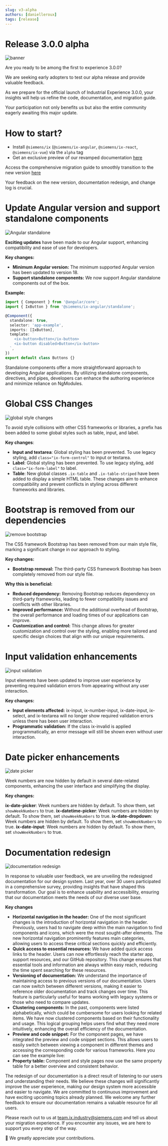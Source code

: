 ```yaml
---
slug: v3-alpha
authors: [danielleroux]
tags: [release]
---
```


# Release 3.0.0 alpha

![banner](./intro.png)

Are you ready to be among the first to experience 3.0.0?

We are seeking early adopters to test our alpha release and provide valuable feedback.

As we prepare for the official launch of Industrial Experience 3.0.0, your insights will help us refine the code, documentation, and migration guide.

Your participation not only benefits us but also the entire community eagerly awaiting this major update.

<!-- truncate -->

# How to start?

- Install `@siemens/ix` (`@siemens/ix-angular`, `@siemens/ix-react`, `@siemens/ix-vue`) via the `alpha` tag
- Get an exclusive preview of our revamped documentation [here](https://ix.siemens.io/version-alpha/)

Access the comprehensive migration guide to smoothly transition to the new version [here](https://ix.siemens.io/version-alpha/docs/home/migration/3_0_0/)

Your feedback on the new version, documentation redesign, and change log is crucial.

# Update Angular version and support standalone components

![Angular standalone](./angular.png)

**Exciting updates** have been made to our Angular support, enhancing compatibility and ease of use for developers.

**Key changes:**

- **Minimum Angular version:** The minimum supported Angular version has been updated to version 18.
- **Support standalone components:** We now support Angular standalone components out of the box.

**Example:**

```typescript
import { Component } from '@angular/core';
import { IxButton } from '@siemens/ix-angular/standalone';

@Component({
  standalone: true,
  selector: 'app-example',
  imports: [IxButton],
  template: `
    <ix-button>Button</ix-button>
    <ix-button disabled>Button</ix-button>
  `,
})
export default class Buttons {}
```

Standalone components offer a more straightforward approach to developing Angular applications. By utilizing standalone components, directives, and pipes, developers can enhance the authoring experience and minimize reliance on NgModules.

# Global CSS Changes

![global style changes](./css.png)

To avoid style collisions with other CSS frameworks or libraries, a prefix has been added to some global styles such as table, input, and label.

**Key changes**:

- **Input and textarea**: Global styling has been prevented. To use legacy styling, add `class="ix-form-control"` to input or textarea.
- **Label**: Global styling has been prevented. To use legacy styling, add `class="ix-form-label"` to label.
- **Table**: New global classes `.ix-table` and `.ix-table-striped` have been added to display a simple HTML table. These changes aim to enhance compatibility and prevent conflicts in styling across different frameworks and libraries.

# Bootstrap is removed from our dependencies

![remove bootstrap](./bootstrap.png)

The CSS framework Bootstrap has been removed from our main style file, marking a significant change in our approach to styling.

**Key changes:**

- **Bootstrap removal:** The third-party CSS framework Bootstrap has been completely removed from our style file.

**Why this is beneficial:**

- **Reduced dependency:** Removing Bootstrap reduces dependency on third-party frameworks, leading to fewer compatibility issues and conflicts with other libraries.
- **Improved performance:** Without the additional overhead of Bootstrap, the overall performance and loading times of our applications can improve.
- **Customization and control:** This change allows for greater customization and control over the styling, enabling more tailored and specific design choices that align with our unique requirements.

# Input validation enhancements

![input validation](./input-validation.png)

Input elements have been updated to improve user experience by preventing required validation errors from appearing without any user interaction.

**Key changes:**

- **Input elements affected:** ix-input, ix-number-input, ix-date-input, ix-select, and ix-textarea will no longer show required validation errors unless there has been user interaction.
- **Programmatic validation:** If the class ix-invalid is applied programmatically, an error message will still be shown even without user interaction.

# Date picker enhancements

![date picker](./picker.png)

Week numbers are now hidden by default in several date-related components, enhancing the user interface and simplifying the display.

**Key changes:**

**ix-date-picker**: Week numbers are hidden by default. To show them, set `showWeekNumbers` to true.
**ix-datetime-picker**: Week numbers are hidden by default. To show them, set `showWeekNumbers` to true.
**ix-date-dropdown**: Week numbers are hidden by default. To show them, set `showWeekNumbers` to true.
**ix-date-input**: Week numbers are hidden by default. To show them, set `showWeekNumbers` to true.

# Documentation redesign

![documentation redesign](./documentation.png)

In response to valuable user feedback, we are unveiling the redesigned documentation for our design system. Last year, over 30 users participated in a comprehensive survey, providing insights that have shaped this transformation. Our goal is to enhance usability and accessibility, ensuring that our documentation meets the needs of our diverse user base.

**Key changes**

- **Horizontal navigation in the header:** One of the most significant changes is the introduction of horizontal navigation in the header. Previously, users had to navigate deep within the main navigation to find components and icons, which were the most sought-after elements. The new horizontal navigation prominently features main categories, allowing users to access these critical sections quickly and efficiently.
- **Quick access to essential resources:** We have added quick access links to the header. Users can now effortlessly reach the starter app, support resources, and our GitHub repository. This change ensures that essential tools and information are always within easy reach, reducing the time spent searching for these resources.
- **Versioning of documentation:** We understand the importance of maintaining access to previous versions of our documentation. Users can now switch between different versions, making it easier to reference older documentation and track changes over time. This feature is particularly useful for teams working with legacy systems or those who need to compare updates.
- **Clustering components:** In the past, components were listed alphabetically, which could be cumbersome for users looking for related items. We have now clustered components based on their functionality and usage. This logical grouping helps users find what they need more intuitively, enhancing the overall efficiency of the documentation.
- **Preview and code snippet:** For the component pages, we have integrated the preview and code snippet sections. This allows users to easily switch between viewing a component in different themes and accessing the corresponding code for various frameworks. Here you can see the example live:
- **Property table:** Component and style pages now use the same property table for a better overview and consistent behavior.

The redesign of our documentation is a direct result of listening to our users and understanding their needs. We believe these changes will significantly improve the user experience, making our design system more accessible and easier to navigate. We are committed to continuous improvement and have exciting upcoming topics already planned. We welcome any further feedback to ensure our documentation remains a valuable resource for all users.

Please reach out to us at [team.ix.industry@siemens.com](mailto:team.ix.industry@siemens.com) and tell us about your migration experience.
If you encounter any issues, we are here to support you every step of the way.

🙏 We greatly appreciate your contributions.
